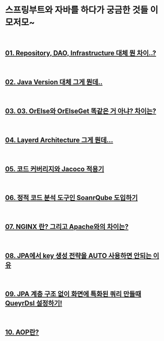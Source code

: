 # 스프링부트와 자바를 하다가 궁금한 것들 이모저모~

</br>

## [01. Repository, DAO, Infrastructure 대체 뭔 차이..?](./doc/section01.md)

</br>

## [02. Java Version 대체 그게 뭔데..](./doc/section02.md)

</br>

## [03. 03. OrElse와 OrElseGet 똑같은 거 아냐? 차이는?](./doc/section03.md)

</br>

## [04. Layerd Architecture 그게 뭔데...](./doc/section04.md)

</br>

## [05. 코드 커버리지와 Jacoco 적용기](./doc/section05.md)

</br>

## [06. 정적 코드 분석 도구인 SoanrQube 도입하기](./doc/section06.md)

</br>

## [07. NGINX 란? 그리고 Apache와의 차이는?](./doc/section07.md)

</br>

## [08. JPA에서 key 생성 전략을 AUTO 사용하면 안되는 이유](./doc/section08.md)

</br>

## [09. JPA 계층 구조 없이 화면에 특화된 쿼리 만들때 QueyrDsl 설정하기!](./doc/section09.md)

</br>

## [10. AOP란?](./doc/section10.md)
